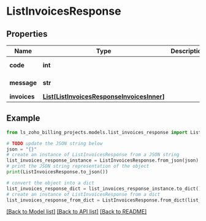 # ListInvoicesResponse


## Properties

Name | Type | Description | Notes
------------ | ------------- | ------------- | -------------
**code** | **int** |  | [optional] [readonly] 
**message** | **str** |  | [optional] [readonly] 
**invoices** | [**List[ListInvoicesResponseInvoicesInner]**](ListInvoicesResponseInvoicesInner.md) |  | [optional] 

## Example

```python
from ls_zoho_billing_projects.models.list_invoices_response import ListInvoicesResponse

# TODO update the JSON string below
json = "{}"
# create an instance of ListInvoicesResponse from a JSON string
list_invoices_response_instance = ListInvoicesResponse.from_json(json)
# print the JSON string representation of the object
print(ListInvoicesResponse.to_json())

# convert the object into a dict
list_invoices_response_dict = list_invoices_response_instance.to_dict()
# create an instance of ListInvoicesResponse from a dict
list_invoices_response_from_dict = ListInvoicesResponse.from_dict(list_invoices_response_dict)
```
[[Back to Model list]](../README.md#documentation-for-models) [[Back to API list]](../README.md#documentation-for-api-endpoints) [[Back to README]](../README.md)


